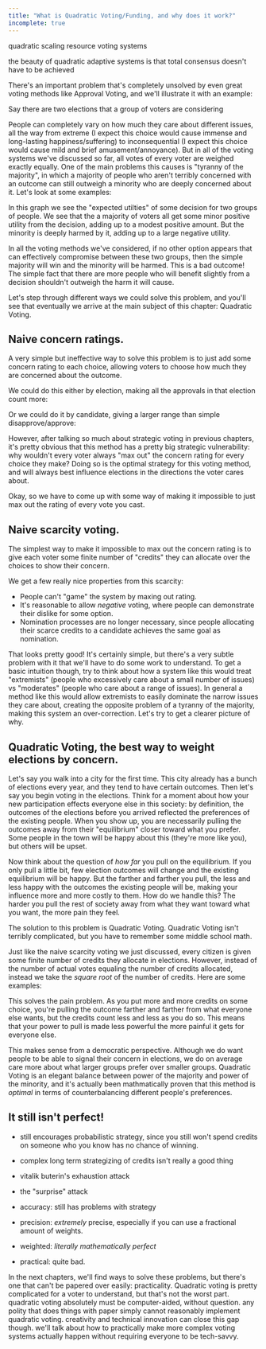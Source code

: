 ```yaml
---
title: "What is Quadratic Voting/Funding, and why does it work?"
incomplete: true
---
```


quadratic scaling
resource voting systems


the beauty of quadratic adaptive systems is that total consensus doesn't have to be achieved





There's an important problem that's completely unsolved by even great voting methods like Approval Voting, and we'll illustrate it with an example:

Say there are two elections that a group of voters are considering

People can completely vary on how much they care about different issues, all the way from extreme (I expect this choice would cause immense and long-lasting happiness/suffering) to inconsequential (I expect this choice would cause mild and brief amusement/annoyance). But in all of the voting systems we've discussed so far, all votes of every voter are weighed exactly equally. One of the main problems this causes is "tyranny of the majority", in which a majority of people who aren't terribly concerned with an outcome can still outweigh a minority who are deeply concerned about it. Let's look at some examples:

In this graph we see the "expected utilties" of some decision for two groups of people. We see that the a majority of voters all get some minor positive utility from the decision, adding up to a modest positive amount. But the minority is deeply harmed by it, adding up to a large negative utility.

<!-- TODO -->

In all the voting methods we've considered, if no other option appears that can effectively compromise between these two groups, then the simple majority will win and the minority will be harmed. This is a bad outcome! The simple fact that there are more people who will benefit slightly from a decision shouldn't outweigh the harm it will cause.

Let's step through different ways we could solve this problem, and you'll see that eventually we arrive at the main subject of this chapter: Quadratic Voting.

## Naive concern ratings.

A very simple but ineffective way to solve this problem is to just add some concern rating to each choice, allowing voters to choose how much they are concerned about the outcome.

We could do this either by election, making all the approvals in that election count more:

<!-- TODO -->

Or we could do it by candidate, giving a larger range than simple disapprove/approve:

<!-- TODO -->

However, after talking so much about strategic voting in previous chapters, it's pretty obvious that this method has a pretty big strategic vulnerability: why wouldn't every voter always "max out" the concern rating for every choice they make? Doing so is the optimal strategy for this voting method, and will always best influence elections in the directions the voter cares about.

Okay, so we have to come up with some way of making it impossible to just max out the rating of every vote you cast.

## Naive scarcity voting.

The simplest way to make it impossible to max out the concern rating is to give each voter some finite number of "credits" they can allocate over the choices to show their concern.

We get a few really nice properties from this scarcity:

- People can't "game" the system by maxing out rating.
- It's reasonable to allow *negative* voting, where people can demonstrate their dislike for some option.
- Nomination processes are no longer necessary, since people allocating their scarce credits to a candidate achieves the same goal as nomination.

<!-- TODO -->

That looks pretty good! It's certainly simple, but there's a very subtle problem with it that we'll have to do some work to understand. To get a basic intuition though, try to think about how a system like this would treat "extremists" (people who excessively care about a small number of issues) vs "moderates" (people who care about a range of issues). In general a method like this would allow extremists to easily dominate the narrow issues they care about, creating the opposite problem of a tyranny of the majority, making this system an over-correction. Let's try to get a clearer picture of why.

## Quadratic Voting, the best way to weight elections by concern.

Let's say you walk into a city for the first time. This city already has a bunch of elections every year, and they tend to have certain outcomes. Then let's say you begin voting in the elections. Think for a moment about how your new participation effects everyone else in this society: by definition, the outcomes of the elections before you arrived reflected the preferences of the existing people. When you show up, you are necessarily pulling the outcomes away from their "equilibrium" closer toward what you prefer. Some people in the town will be happy about this (they're more like you), but others will be upset.

Now think about the question of *how far* you pull on the equilibrium. If you only pull a little bit, few election outcomes will change and the existing equilibrium will be happy. But the farther and farther you pull, the less and less happy with the outcomes the existing people will be, making your influence more and more costly to them. How do we handle this? The harder you pull the rest of society away from what they want toward what you want, the more pain they feel.

The solution to this problem is Quadratic Voting. Quadratic Voting isn't terribly complicated, but you have to remember some middle school math.

Just like the naive scarcity voting we just discussed, every citizen is given some finite number of credits they allocate in elections. However, instead of the number of actual votes equaling the number of credits allocated, instead we take the *square root* of the number of credits. Here are some examples:

<!-- TODO -->

This solves the pain problem. As you put more and more credits on some choice, you're pulling the outcome farther and farther from what everyone else wants, but the credits count less and less as you do so. This means that your power to pull is made less powerful the more painful it gets for everyone else.

This makes sense from a democratic perspective. Although we do want people to be able to signal their concern in elections, we do on average care more about what larger groups prefer over smaller groups. Quadratic Voting is an elegant balance between power of the majority and power of the minority, and it's actually been mathmatically proven that this method is *optimal* in terms of counterbalancing different people's preferences.

## It still isn't perfect!

- still encourages probabilistic strategy, since you still won't spend credits on someone who you know has no chance of winning.
- complex long term strategizing of credits isn't really a good thing
- vitalik buterin's exhaustion attack
- the "surprise" attack

- accuracy: still has problems with strategy
- precision: *extremely* precise, especially if you can use a fractional amount of weights.
- weighted: *literally mathematically perfect*
- practical: quite bad.

In the next chapters, we'll find ways to solve these problems, but there's one that can't be papered over easily: practicality. Quadratic voting is pretty complicated for a voter to understand, but that's not the worst part. quadratic voting absolutely must be computer-aided, without question. any polity that does things with paper simply cannot reasonably implement quadratic voting. creativity and technical innovation can close this gap though. we'll talk about how to practically make more complex voting systems actually happen without requiring everyone to be tech-savvy.
